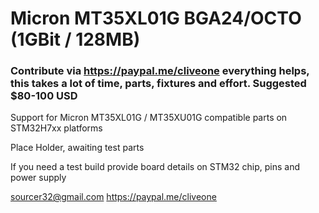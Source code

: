 # Micron MT35XL01G BGA24/OCTO (1GBit / 128MB)
### Contribute via   https://paypal.me/cliveone  everything helps, this takes a lot of time, parts, fixtures and effort. Suggested $80-100 USD

Support for Micron MT35XL01G / MT35XU01G compatible parts on STM32H7xx platforms

Place Holder, awaiting test parts

If you need a test build provide board details on STM32 chip, pins and power supply

sourcer32@gmail.com
https://paypal.me/cliveone
